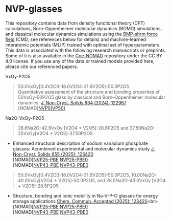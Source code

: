 # NVP-glasses
This repository contains data from density functional theory (DFT) calculations, Born-Oppenheimer molecular dynamics (BOMD) simulations, and classical molecular dynamics simulations using the [BMP-shrm force field](https://journals.aps.org/prmaterials/abstract/10.1103/PhysRevMaterials.5.045602) (CMD, see references below for details) and machine-learned interatomic potentials (MLIP) trained with optimal set of hyperparameters. This data is associated with the following research manuscripts or preprints. Some of it is also available in the [Coe-NOMAD](http://nomad-lab.eu/) repository under the CC BY 4.0 license. If you use any of the data or trained models provided here, please cite our referenced papers.

VxOy-P2O5
>50.0VxOy[0.4V2O3-18.0V2O4-31.6V2O5]-50.0P2O5 <br>Quantitative assessment of the structure and bonding properties of 50VxOy-50P2O5 glass by classical and Born–Oppenheimer molecular dynamics. 
[J. Non-Cryst. Solids 634 (2024): 122967](https://www.sciencedirect.com/science/article/pii/S0022309324001480)<br>
[NOMAD][NVP0(VP50)](https://dx.doi.org/10.17172/NOMAD/2024.03.04-1)

Na2O-VxOy-P2O5
>28.6Na2O-42.9VxOy [V2O4 + V2O5]-28.6P2O5 and 37.50Na2O-25VxOy[V2O4 + V2O5]-37.50P2O5<br>
- Enhanced structural description of sodium vanadium phosphate glasses: Acombined experimental and molecular dynamics study
[J. Non-Cryst. Solids 655 (2025): 123420](https://www.sciencedirect.com/science/article/pii/S0022309325000365)<br>
[NOMAD][NVP25-PBE](https://dx.doi.org/10.17172/NOMAD/2025.02.19-1) [NVP25-PBE0](https://dx.doi.org/10.17172/NOMAD/2025.02.19-3)<br>
[NOMAD][NVP43-PBE](https://dx.doi.org/10.17172/NOMAD/2025.02.19-2) [NVP43-PBE0](https://dx.doi.org/10.17172/NOMAD/2025.02.19-4)
>50.0VxOy[0.4V2O3-18.0V2O4-31.6V2O5]-50.0P2O5, 10.00Na2O-40.0VxOy[V2O4 + V2O5]-50.0P2O5, and 28.5Na2O-43.0VxOy [V2O4 + V2O5]-28.5P2O5<br>
- Structure, bonding and ionic mobility in Na-V-P-O glasses for energy storage applications
[Chem. Commun. Accepted (2025): 123420]([https://www.sciencedirect.com/science/article/pii/S0022309325000365](https://pubs-rsc-org.scd-rproxy.u-strasbg.fr/en/content/articlelanding/2025/cc/d5cc00443h/unauth))<br>
[NOMAD][NVP25-PBE](https://dx.doi.org/10.17172/NOMAD/2025.02.19-1) [NVP25-PBE0](https://dx.doi.org/10.17172/NOMAD/2025.02.19-3)<br>
[NOMAD][NVP43-PBE](https://dx.doi.org/10.17172/NOMAD/2025.02.19-2) [NVP43-PBE0](https://dx.doi.org/10.17172/NOMAD/2025.02.19-4)






